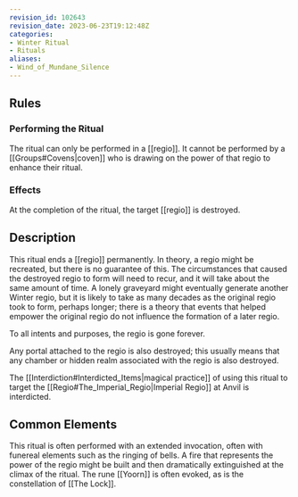```yaml
---
revision_id: 102643
revision_date: 2023-06-23T19:12:48Z
categories:
- Winter Ritual
- Rituals
aliases:
- Wind_of_Mundane_Silence
---
```


## Rules


### Performing the Ritual
 The ritual can only be performed in a [[regio]]. It cannot be performed by a [[Groups#Covens|coven]] who is drawing on the power of that regio to enhance their ritual.

### Effects

At the completion of the ritual, the target [[regio]] is destroyed.

## Description

This ritual ends a [[regio]] permanently. In theory, a regio might be recreated, but there is no guarantee of this. The circumstances that caused the destroyed regio to form will need to recur, and it will take about the same amount of time. A lonely graveyard might eventually generate another Winter regio, but it is likely to take as many decades as the original regio took to form, perhaps longer; there is a theory that events that helped empower the original regio do not influence the formation of a later regio.

To all intents and purposes, the regio is gone forever.

Any portal attached to the regio is also destroyed; this usually means that any chamber or hidden realm associated with the regio is also destroyed.

The [[Interdiction#Interdicted_Items|magical practice]] of using this ritual to target the [[Regio#The_Imperial_Regio|Imperial Regio]] at Anvil is interdicted.

## Common Elements
This ritual is often performed with an extended invocation, often with funereal elements such as the ringing of bells. A fire that represents the power of the regio might be built and then dramatically extinguished at the climax of the ritual. The rune [[Yoorn]] is often evoked, as is the constellation of [[The Lock]].


